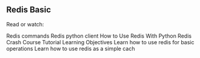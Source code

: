 ## Redis Basic
Read or watch:

Redis commands
Redis python client
How to Use Redis With Python
Redis Crash Course Tutorial
Learning Objectives
Learn how to use redis for basic operations
Learn how to use redis as a simple cach
